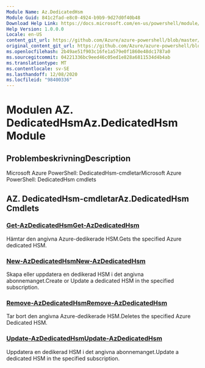 ```yaml
---
Module Name: Az.DedicatedHsm
Module Guid: 841c2fad-e8c0-4924-b9b9-9d27d0f40b48
Download Help Link: https://docs.microsoft.com/en-us/powershell/module/az.dedicatedhsm
Help Version: 1.0.0.0
Locale: en-US
content_git_url: https://github.com/Azure/azure-powershell/blob/master/src/DedicatedHsm/help/Az.DedicatedHsm.md
original_content_git_url: https://github.com/Azure/azure-powershell/blob/master/src/DedicatedHsm/help/Az.DedicatedHsm.md
ms.openlocfilehash: 2b49ae51f903c16fe1a579e0f1860e48dc1787a0
ms.sourcegitcommit: 04221336bc9eed46c05ed1e828a6811534d4b4ab
ms.translationtype: MT
ms.contentlocale: sv-SE
ms.lasthandoff: 12/08/2020
ms.locfileid: "98400336"
---
```

# <span data-ttu-id="c2ecf-101">Modulen AZ. DedicatedHsm</span><span class="sxs-lookup"><span data-stu-id="c2ecf-101">Az.DedicatedHsm Module</span></span>
## <span data-ttu-id="c2ecf-102">Problembeskrivning</span><span class="sxs-lookup"><span data-stu-id="c2ecf-102">Description</span></span>
<span data-ttu-id="c2ecf-103">Microsoft Azure PowerShell: DedicatedHsm-cmdletar</span><span class="sxs-lookup"><span data-stu-id="c2ecf-103">Microsoft Azure PowerShell: DedicatedHsm cmdlets</span></span>

## <span data-ttu-id="c2ecf-104">AZ. DedicatedHsm-cmdletar</span><span class="sxs-lookup"><span data-stu-id="c2ecf-104">Az.DedicatedHsm Cmdlets</span></span>
### [<span data-ttu-id="c2ecf-105">Get-AzDedicatedHsm</span><span class="sxs-lookup"><span data-stu-id="c2ecf-105">Get-AzDedicatedHsm</span></span>](Get-AzDedicatedHsm.md)
<span data-ttu-id="c2ecf-106">Hämtar den angivna Azure-dedikerade HSM.</span><span class="sxs-lookup"><span data-stu-id="c2ecf-106">Gets the specified Azure dedicated HSM.</span></span>

### [<span data-ttu-id="c2ecf-107">New-AzDedicatedHsm</span><span class="sxs-lookup"><span data-stu-id="c2ecf-107">New-AzDedicatedHsm</span></span>](New-AzDedicatedHsm.md)
<span data-ttu-id="c2ecf-108">Skapa eller uppdatera en dedikerad HSM i det angivna abonnemanget.</span><span class="sxs-lookup"><span data-stu-id="c2ecf-108">Create or Update a dedicated HSM in the specified subscription.</span></span>

### [<span data-ttu-id="c2ecf-109">Remove-AzDedicatedHsm</span><span class="sxs-lookup"><span data-stu-id="c2ecf-109">Remove-AzDedicatedHsm</span></span>](Remove-AzDedicatedHsm.md)
<span data-ttu-id="c2ecf-110">Tar bort den angivna Azure-dedikerade HSM.</span><span class="sxs-lookup"><span data-stu-id="c2ecf-110">Deletes the specified Azure Dedicated HSM.</span></span>

### [<span data-ttu-id="c2ecf-111">Update-AzDedicatedHsm</span><span class="sxs-lookup"><span data-stu-id="c2ecf-111">Update-AzDedicatedHsm</span></span>](Update-AzDedicatedHsm.md)
<span data-ttu-id="c2ecf-112">Uppdatera en dedikerad HSM i det angivna abonnemanget.</span><span class="sxs-lookup"><span data-stu-id="c2ecf-112">Update a dedicated HSM in the specified subscription.</span></span>

